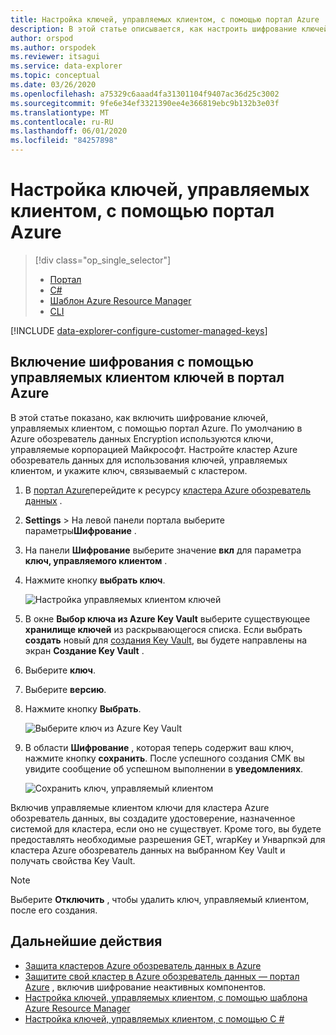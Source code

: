 ```yaml
---
title: Настройка ключей, управляемых клиентом, с помощью портал Azure
description: В этой статье описывается, как настроить шифрование ключей, управляемых клиентом, на основе данных в Azure обозреватель данных.
author: orspod
ms.author: orspodek
ms.reviewer: itsagui
ms.service: data-explorer
ms.topic: conceptual
ms.date: 03/26/2020
ms.openlocfilehash: a75329c6aaad4fa31301104f9407ac36d25c3002
ms.sourcegitcommit: 9fe6e34ef3321390ee4e366819ebc9b132b3e03f
ms.translationtype: MT
ms.contentlocale: ru-RU
ms.lasthandoff: 06/01/2020
ms.locfileid: "84257898"
---
```

# <a name="configure-customer-managed-keys-using-the-azure-portal"></a>Настройка ключей, управляемых клиентом, с помощью портал Azure

> [!div class="op_single_selector"]
> * [Портал](customer-managed-keys-portal.md)
> * [C#](customer-managed-keys-csharp.md)
> * [Шаблон Azure Resource Manager](customer-managed-keys-resource-manager.md)
> * [CLI](customer-managed-keys-cli.md)

[!INCLUDE [data-explorer-configure-customer-managed-keys](includes/data-explorer-configure-customer-managed-keys.md)]

## <a name="enable-encryption-with-customer-managed-keys-in-the-azure-portal"></a>Включение шифрования с помощью управляемых клиентом ключей в портал Azure

В этой статье показано, как включить шифрование ключей, управляемых клиентом, с помощью портал Azure. По умолчанию в Azure обозреватель данных Encryption используются ключи, управляемые корпорацией Майкрософт. Настройте кластер Azure обозреватель данных для использования ключей, управляемых клиентом, и укажите ключ, связываемый с кластером.

1. В [портал Azure](https://portal.azure.com/)перейдите к ресурсу [кластера Azure обозреватель данных](create-cluster-database-portal.md#create-a-cluster) . 
1. **Settings**  >  На левой панели портала выберите параметры**Шифрование** .
1. На панели **Шифрование** выберите значение **вкл** для параметра **ключ, управляемого клиентом** .
1. Нажмите кнопку **выбрать ключ**.

    ![Настройка управляемых клиентом ключей](media/customer-managed-keys-portal/cmk-encryption-setting.png)

1. В окне **Выбор ключа из Azure Key Vault** выберите существующее **хранилище ключей** из раскрывающегося списка. Если выбрать **создать** новый для [создания Key Vault](/azure/key-vault/quick-create-portal#create-a-vault), вы будете направлены на экран **Создание Key Vault** .

1. Выберите **ключ**.
1. Выберите **версию**.
1. Нажмите кнопку **Выбрать**.

    ![Выберите ключ из Azure Key Vault](media/customer-managed-keys-portal/cmk-key-vault.png)

1. В области **Шифрование** , которая теперь содержит ваш ключ, нажмите кнопку **сохранить**. После успешного создания CMK вы увидите сообщение об успешном выполнении в **уведомлениях**.

    ![Сохранить ключ, управляемый клиентом](media/customer-managed-keys-portal/cmk-encryption-setting.png)

Включив управляемые клиентом ключи для кластера Azure обозреватель данных, вы создадите удостоверение, назначенное системой для кластера, если оно не существует. Кроме того, вы будете предоставлять необходимые разрешения GET, wrapKey и Унварпкэй для кластера Azure обозреватель данных на выбранном Key Vault и получать свойства Key Vault. 

> [!NOTE]
> Выберите **Отключить** , чтобы удалить ключ, управляемый клиентом, после его создания.

## <a name="next-steps"></a>Дальнейшие действия

* [Защита кластеров Azure обозреватель данных в Azure](security.md)
* [Защитите свой кластер в Azure обозреватель данных — портал Azure](manage-cluster-security.md) , включив шифрование неактивных компонентов.
* [Настройка ключей, управляемых клиентом, с помощью шаблона Azure Resource Manager](customer-managed-keys-resource-manager.md)
* [Настройка ключей, управляемых клиентом, с помощью C #](customer-managed-keys-csharp.md)



